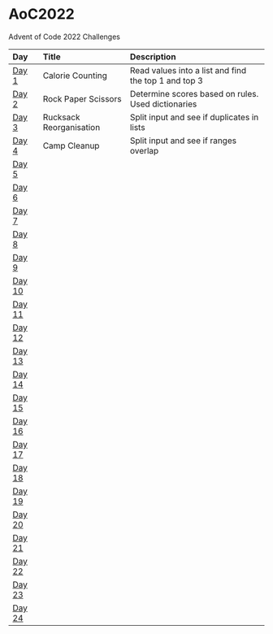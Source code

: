 # AoC2022
Advent of Code 2022 Challenges

| Day    | Title                   | Description                                                     |
|:-------|:------------------------|:----------------------------------------------------------------|
| [Day 1](https://adventofcode.com/2022/day/1)  | Calorie Counting        | Read values into a list and find the top 1 and top 3            |
| [Day 2](https://adventofcode.com/2022/day/2)  | Rock Paper Scissors     | Determine scores based on rules. Used dictionaries              |
| [Day 3](https://adventofcode.com/2022/day/3)  | Rucksack Reorganisation | Split input and see if duplicates in lists                      |
| [Day 4](https://adventofcode.com/2022/day/4)  | Camp Cleanup            | Split input and see if ranges overlap                           |
| [Day 5](https://adventofcode.com/2022/day/5)  |                         |                                                                 |
| [Day 6](https://adventofcode.com/2022/day/6)  |                         |                                                                 |
| [Day 7](https://adventofcode.com/2022/day/7)  |                         |                                                                 |
| [Day 8](https://adventofcode.com/2022/day/8)  |                         |                                                                 |
| [Day 9](https://adventofcode.com/2022/day/9)  |                         |                                                                 |
| [Day 10](https://adventofcode.com/2022/day/10)|                         |                                                                 |
| [Day 11](https://adventofcode.com/2022/day/11)|                         |                                                                 |
| [Day 12](https://adventofcode.com/2022/day/12)|                         |                                                                 |
| [Day 13](https://adventofcode.com/2022/day/13)|                         |                                                                 |
| [Day 14](https://adventofcode.com/2022/day/14)|                         |                                                                 |
| [Day 15](https://adventofcode.com/2022/day/15)|                         |                                                                 |
| [Day 16](https://adventofcode.com/2022/day/16)|                         |                                                                 |
| [Day 17](https://adventofcode.com/2022/day/17)|                         |                                                                 |
| [Day 18](https://adventofcode.com/2022/day/18)|                         |                                                                 |
| [Day 19](https://adventofcode.com/2022/day/19)|                         |                                                                 |
| [Day 20](https://adventofcode.com/2022/day/20)|                         |                                                                 |
| [Day 21](https://adventofcode.com/2022/day/21)|                         |                                                                 |
| [Day 22](https://adventofcode.com/2022/day/22)|                         |                                                                 |
| [Day 23](https://adventofcode.com/2022/day/23)|                         |                                                                 |
| [Day 24](https://adventofcode.com/2022/day/24)|                         |                                                                 |

